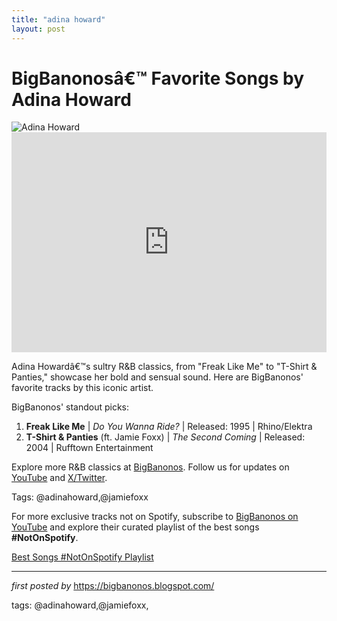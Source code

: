 ```yaml
---
title: "adina howard"
layout: post
---
```

<!-- Title of the Post -->
<h1 >BigBanonosâ€™ Favorite Songs by Adina Howard</h1> <!-- Featured Image -->
<div > <img src="https://i.scdn.co/image/ab67616d0000b27390dd696c2447379104f80c7a" alt="Adina Howard">
</div> <!-- Spotify Embed -->
<div > <iframe src="https://open.spotify.com/embed/playlist/08y3ZknMMKDRzbdVFgVf03?utm_source=generator" width="100%" height="352" frameBorder="0" allowfullscreen="" allow="autoplay; clipboard-write; encrypted-media; fullscreen; picture-in-picture" loading="lazy"></iframe>
</div> <!-- Introductory Text -->
<p >Adina Howardâ€™s sultry R&B classics, from "Freak Like Me" to "T-Shirt & Panties," showcase her bold and sensual sound. Here are BigBanonos' favorite tracks by this iconic artist.</p> <!-- Song Highlights -->
<div > <p>BigBanonos' standout picks:</p> <ol> <li><strong>Freak Like Me</strong> | <em>Do You Wanna Ride?</em> | Released: 1995 | Rhino/Elektra</li> <li><strong>T-Shirt & Panties</strong> (ft. Jamie Foxx) | <em>The Second Coming</em> | Released: 2004 | Rufftown Entertainment</li> </ol>
</div> <!-- Footer Links -->
<div > <p>Explore more R&B classics at <a href="https://bigbanonos.blogspot.com/" target="_blank">BigBanonos</a>. Follow us for updates on <a href="https://www.youtube.com/@BigBanonos" target="_blank">YouTube</a> and <a href="https://x.com/bigbanonos" target="_blank">X/Twitter</a>.</p>
</div> <!-- Tags -->
<p >Tags: @adinahoward,@jamiefoxx</p>


<!--Subscribe and Playlist Links-->
<div>
    <p>For more exclusive tracks not on Spotify, subscribe to <a href="https://www.youtube.com/@BigBanonos" target="_blank">BigBanonos on YouTube</a> and explore their curated playlist of the best songs <strong>#NotOnSpotify</strong>.</p>
    <p><a href="https://www.youtube.com/playlist?list=PLtuNtuTatqI0kFahUCbtbfenC_ET5O_tr" target="_blank">Best Songs #NotOnSpotify Playlist<br /></a></p></div>

<hr />

<p><em>first posted by</em> <a href="https://bigbanonos.blogspot.com/" rel="noopener" target="_new">https://bigbanonos.blogspot.com/</a></p>

<p>tags: @adinahoward,@jamiefoxx,</p>
